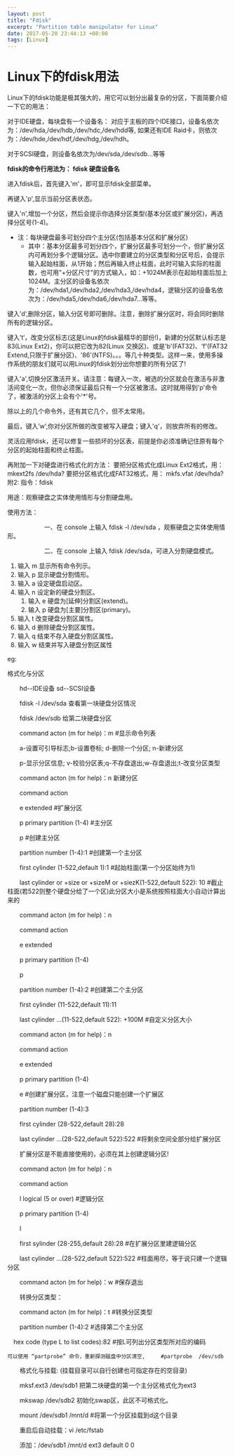 ```yaml
---
layout: post
title: "Fdisk"
excerpt: "Partition table manipulator for Linux"
date: 2017-05-20 23:44:13 +08:00
tags: [Linux]
---
```

# Linux下的fdisk用法

Linux下的fdisk功能是极其强大的，用它可以划分出最复杂的分区，下面简要介绍一下它的用法：

对于IDE硬盘，每块盘有一个设备名：
对应于主板的四个IDE接口，设备名依次为：/dev/hda,/dev/hdb,/dev/hdc,/dev/hdd等,
如果还有IDE Raid卡，则依次为：/dev/hde,/dev/hdf,/dev/hdg,/dev/hdh。

对于SCSI硬盘，则设备名依次为/dev/sda,/dev/sdb...等等


**fdisk的命令行用法为： fdisk 硬盘设备名**

进入fdisk后，首先键入'm'，即可显示fdisk全部菜单。

再键入'p',显示当前分区表状态。

键入'n',增加一个分区，然后会提示你选择分区类型(基本分区或扩展分区)，再选择分区号(1-4)。

- 注：每块硬盘最多可划分四个主分区(包括基本分区和扩展分区)
    - 其中：基本分区最多可划分四个，扩展分区最多可划分一个，但扩展分区内可再划分多个逻辑分区。选中你要建立的分区类型和分区号后，会提示输入起始柱面，从1开始；然后再输入终止柱面，此时可输入实际的柱面数，也可用"+分区尺寸"的方式输入，如：+1024M表示在起始柱面后加上1024M。主分区的设备名依次为：/dev/hda1,/dev/hda2,/dev/hda3,/dev/hda4，逻辑分区的设备名依次为：/dev/hda5,/dev/hda6,/dev/hda7...等等。

键入’d‘,删除分区，输入分区号即可删除。注意，删除扩展分区时，将会同时删除所有的逻辑分区。

键入’t‘，改变分区标志(这是Linux的fdisk最精华的部份!)，新建的分区默认标志是83(Linux Ext2)，你可以把它改为82(Linux 交换区)、或是'b'(FAT32)、'f'(FAT32 Extend,只限于扩展分区)、'86'(NTFS)。。。等几十种类型。这样一来，使用多操作系统的朋友们就可以用Linux的fdisk划分出你想要的所有分区了!

键入'a',切换分区激活开关。请注意：每键入一次，被选的分区就会在激活与非激活间变化一次，但你必须保证最后只有一个分区被激活。这时就用得到'p'命令了，被激活的分区上会有个'*'号。

除以上的几个命令外，还有其它几个，但不太常用。

最后，键入’w',你对分区所做的改变被写入硬盘；键入'q'，则放弃所有的修改。

灵活应用fdisk，还可以修复一些损坏的分区表，前提是你必须准确记住原有每个分区的起始柱面和终止柱面。

再附加一下对硬盘进行格式化的方法：
要把分区格式化成Linux Ext2格式，用： mkext2fs /dev/hda?
要把分区格式化成FAT32格式，用： mkfs.vfat /dev/hda?　 
附2:
指令：fdisk

用途：观察硬盘之实体使用情形与分割硬盘用。

使用方法：

　　　　　　一、在 console 上输入 fdisk -l /dev/sda ，观察硬盘之实体使用情形。

　　　　　　二、在 console 上输入 fdisk /dev/sda，可进入分割硬盘模式。

1.  输入 m 显示所有命令列示。
2.  输入 p 显示硬盘分割情形。
3.  输入 a 设定硬盘启动区。
4.  输入 n 设定新的硬盘分割区。
	1.  输入 e 硬盘为[延伸]分割区(extend)。
	2.  输入 p 硬盘为[主要]分割区(primary)。
5.  输入 t 改变硬盘分割区属性。
6.  输入 d 删除硬盘分割区属性。
7.  输入 q 结束不存入硬盘分割区属性。
8.  输入 w 结束并写入硬盘分割区属性

eg:

格式化与分区

　　hd--IDE设备 sd--SCSI设备

　　fdisk -l /dev/sda 查看第一块硬盘分区情况

　　fdisk /dev/sdb 给第二块硬盘分区

　　command acton (m for help)：m #显示命令列表

　　a-设置可引导标志;b-设置卷标; d-删除一个分区; n-新建分区

　　p-显示分区信息; v-校验分区表;q-不存盘退出;w-存盘退出;t-改变分区类型

　　command acton (m for help)：n 新建分区

　　command action

　　e extended #扩展分区

　　p primary partition (1-4) #主分区

　　p #创建主分区

　　partition number (1-4):1 #创建第一个主分区

　　first cylinder (1-522,default 1):1 #起始柱面(第一个分区始终为1)

　　last cylinder or +size or +sizeM or +siezK(1-522,default 522): 10 #截止柱面(若522则整个硬盘分给了一个区)此分区大小是系统按照柱面大小自动计算出来的

　　command acton (m for help)：n

　　command action

　　e extended

　　p primary partition (1-4)

　　p

　　partition number (1-4):2 #创建第二个主分区

　　first cylinder (11-522,default 11):11

　　last cylinder ...(11-522,default 522): +100M #自定义分区大小

　　command acton (m for help)：n

　　command action

　　e extended

　　p primary partition (1-4)

　　e #创建扩展分区，注意一个磁盘只能创建一个扩展区

　　partition number (1-4):3

　　first cylinder (28-522,default 28):28

　　last cylinder ...(28-522,default 522):522 #将剩余空间全部分给扩展分区

　　扩展分区是不能直接使用的，必须在其上创建逻辑分区!

　　command acton (m for help)：n

　　command action

　　l logical (5 or over) #逻辑分区

　　p primary partition (1-4)

　　l

　　first sylinder (28-255,default 28):28 #在扩展分区里建逻辑分区

　　last cylinder ...(28-522,default 522):522 #柱面用尽，等于说只建一个逻辑分区

　　command acton (m for help)：w #保存退出

　　转换分区类型：

　　command acton (m for help)：t #转换分区类型

　　partition number (1-4):2 #选择第二个主分区

 　hex code (type L to list codes):82 #按L可列出分区类型所对应的编码

    可以使用 “partprobe” 命令，重新探测磁盘中分区清空,     #partprobe  /dev/sdb

　　格式化与挂载: (挂载目录可以自行创建也可指定存在的空目录)

　　mksf.ext3 /dev/sdb1 把第二块硬盘的第一个主分区格式化为ext3

　　mkswap /dev/sdb2 初始化swap区，此区不可格式化。

　　mount /dev/sdb1 /mnt/d #将第一个分区挂载到d这个目录

　　重启后自动挂载：vi /etc/fstab

　　添加：/dev/sdb1 /mnt/d ext3 default 0 0

